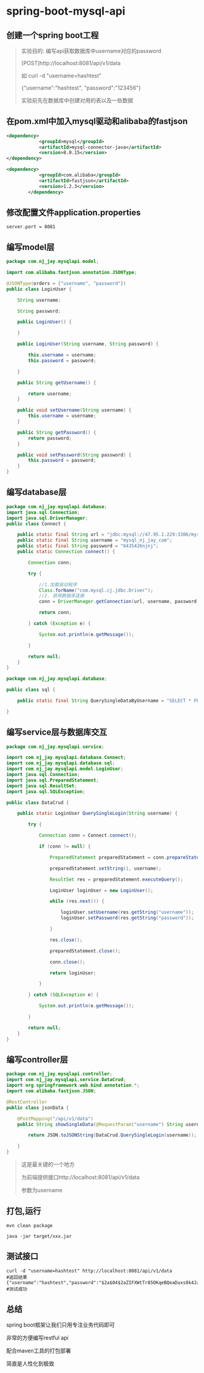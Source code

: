 # spring-boot-mysql-api

## 创建一个spring boot工程

> 实验目的: 编写api获取数据库中username对应的password
>
>  [POST]http://localhost:8081/api/v1/data
>
> 如 curl -d "username=hashtest"
>
> {"username":"hashtest", "password":"123456"}
>
> 实验前先在数据库中创建对用的表以及一些数据

## 在pom.xml中加入mysql驱动和alibaba的fastjson

```xml
<dependency>
            <groupId>mysql</groupId>
            <artifactId>mysql-connector-java</artifactId>
            <version>8.0.15</version>
</dependency>

<dependency>
            <groupId>com.alibaba</groupId>
            <artifactId>fastjson</artifactId>
            <version>1.2.3</version>
        </dependency>
```

## 修改配置文件application.properties

```
server.port = 8081
```

## 编写model层

```java
package com.nj_jay.mysqlapi.model;

import com.alibaba.fastjson.annotation.JSONType;

@JSONType(orders = {"username", "password"})
public class LoginUser {

    String username;

    String password;

    public LoginUser() {

    }

    public LoginUser(String username, String password) {

        this.username = username;
        this.password = password;

    }

    public String getUsername() {

        return username;
    }

    public void setUsername(String username) {
        this.username = username;
    }

    public String getPassword() {
        return password;
    }

    public void setPassword(String password) {
        this.password = password;
    }
}
```

## 编写database层

```java
package com.nj_jay.mysqlapi.database;
import java.sql.Connection;
import java.sql.DriverManager;
public class Connect {

    public static final String url = "jdbc:mysql://47.95.1.229:3306/mysql_nj_jay_com?serverTimezone=GMT%2B8&useSSL=false";
    public static final String username = "mysql_nj_jay_com";
    public static final String password = "6435426njnj";
    public static Connection connect() {

        Connection conn;

        try {

            //1.加载驱动程序
            Class.forName("com.mysql.cj.jdbc.Driver");
            //2. 获得数据库连接
            conn = DriverManager.getConnection(url, username, password);

            return conn;

        } catch (Exception e) {

            System.out.println(e.getMessage());

        }

        return null;
    }
}
```

```java
package com.nj_jay.mysqlapi.database;

public class sql {

    public static final String QuerySingleDataByUsername = "SELECT * FROM login WHERE username = ?";

}
```

## 编写service层与数据库交互

```java
package com.nj_jay.mysqlapi.service;

import com.nj_jay.mysqlapi.database.Connect;
import com.nj_jay.mysqlapi.database.sql;
import com.nj_jay.mysqlapi.model.LoginUser;
import java.sql.Connection;
import java.sql.PreparedStatement;
import java.sql.ResultSet;
import java.sql.SQLException;

public class DataCrud {

    public static LoginUser QuerySingleLogin(String username) {

        try {

            Connection conn = Connect.connect();

            if (conn != null) {

                PreparedStatement preparedStatement = conn.prepareStatement(sql.QuerySingleDataByUsername);

                preparedStatement.setString(1, username);

                ResultSet res = preparedStatement.executeQuery();

                LoginUser loginUser = new LoginUser();

                while (res.next()) {

                    loginUser.setUsername(res.getString("username"));
                    loginUser.setPassword(res.getString("password"));

                }

                res.close();

                preparedStatement.close();

                conn.close();

                return loginUser;

            }

        } catch (SQLException e) {

            System.out.println(e.getMessage());

        }

        return null;
    }
}

```

## 编写controller层

```java
package com.nj_jay.mysqlapi.controller;
import com.nj_jay.mysqlapi.service.DataCrud;
import org.springframework.web.bind.annotation.*;
import com.alibaba.fastjson.JSON;

@RestController
public class jsonData {

    @PostMapping("/api/v1/data")
    public String showSingleData(@RequestParam("username") String username) {

        return JSON.toJSONString(DataCrud.QuerySingleLogin(username));

    }
}

```

> 这是最关键的一个地方
>
> 为前端提供接口http://localhost:8081/api/v1/data
>
> 参数为username

## 打包,运行

`mvn clean package`

`java -jar target/xxx.jar`

## 测试接口

```shell
curl -d "username=hashtest" http://localhost:8081/api/v1/data
#返回结果
{"username":"hashtest","password":"$2a$04$2aZIFXWtTr85OKqeBQeaDuxs8k4JzyAj0F4jR8QmMa5lazR/ZiRJy"}
#测试成功
```

## 总结

spring boot框架让我们只用专注业务代码即可

非常的方便编写restful api

配合maven工具的打包部署

简直是人性化到极致	